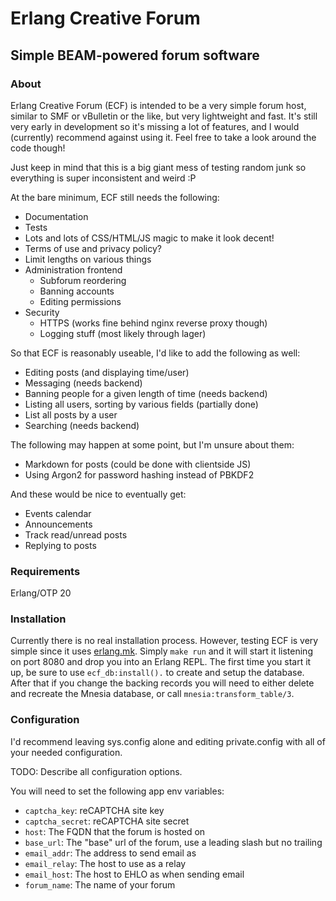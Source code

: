 # Erlang Creative Forum
## Simple BEAM-powered forum software

### About

Erlang Creative Forum (ECF) is intended to be a very simple forum host, similar
to SMF or vBulletin or the like, but very lightweight and fast. It's still very
early in development so it's missing a lot of features, and I would (currently)
recommend against using it. Feel free to take a look around the code though!

Just keep in mind that this is a big giant mess of testing random junk so
everything is super inconsistent and weird :P

At the bare minimum, ECF still needs the following:
* Documentation
* Tests
* Lots and lots of CSS/HTML/JS magic to make it look decent!
* Terms of use and privacy policy?
* Limit lengths on various things
* Administration frontend
    * Subforum reordering
    * Banning accounts
    * Editing permissions
* Security
    * HTTPS (works fine behind nginx reverse proxy though)
    * Logging stuff (most likely through lager)

So that ECF is reasonably useable, I'd like to add the following as well:
* Editing posts (and displaying time/user)
* Messaging (needs backend)
* Banning people for a given length of time (needs backend)
* Listing all users, sorting by various fields (partially done)
* List all posts by a user
* Searching (needs backend)

The following may happen at some point, but I'm unsure about them:
* Markdown for posts (could be done with clientside JS)
* Using Argon2 for password hashing instead of PBKDF2

And these would be nice to eventually get:
* Events calendar
* Announcements
* Track read/unread posts
* Replying to posts

### Requirements
Erlang/OTP 20


### Installation
Currently there is no real installation process. However, testing ECF is very
simple since it uses [erlang.mk](https://erlang.mk). Simply `make run` and it
will start it listening on port 8080 and drop you into an Erlang REPL. The first
time you start it up, be sure to use `ecf_db:install().` to create and setup the
database. After that if you change the backing records you will need to either
delete and recreate the Mnesia database, or call `mnesia:transform_table/3`.

### Configuration
I'd recommend leaving sys.config alone and editing private.config with all of
your needed configuration.

TODO: Describe all configuration options.

You will need to set the following app env variables:
* `captcha_key`: reCAPTCHA site key
* `captcha_secret`: reCAPTCHA site secret
* `host`: The FQDN that the forum is hosted on
* `base_url`: The "base" url of the forum, use a leading slash but no trailing
* `email_addr`: The address to send email as
* `email_relay`: The host to use as a relay
* `email_host`: The host to EHLO as when sending email
* `forum_name`: The name of your forum

